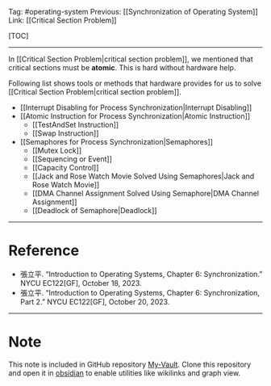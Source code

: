Tag: #operating-system 
Previous: [[Synchronization of Operating System]]
Link: [[Critical Section Problem]]

[TOC]

---

In [[Critical Section Problem|critical section problem]], we mentioned that critical sections must be **atomic**. This is hard without hardware help.

Following list shows tools or methods that hardware provides for us to solve [[Critical Section Problem|critical section problem]].

- [[Interrupt Disabling for Process Synchronization|Interrupt Disabling]]
- [[Atomic Instruction for Process Synchronization|Atomic Instruction]]
	- [[TestAndSet Instruction]]
	- [[Swap Instruction]]
- [[Semaphores for Process Synchronization|Semaphores]]
	- [[Mutex Lock]]
	- [[Sequencing or Event]]
	- [[Capacity Control]]
	- [[Jack and Rose Watch Movie Solved Using Semaphores|Jack and Rose Watch Movie]]
	- [[DMA Channel Assignment Solved Using Semaphore|DMA Channel Assignment]]
	- [[Deadlock of Semaphore|Deadlock]]

---

# Reference

- 張立平. “Introduction to Operating Systems, Chapter 6: Synchronization.” NYCU EC122[GF], October 18, 2023.
- 張立平. “Introduction to Operating Systems, Chapter 6: Synchronization, Part 2.” NYCU EC122[GF], October 20, 2023.

---

# Note

This note is included in GitHub repository [My-Vault](https://github.com/LittleD3092/My-Vault.git). Clone this repository and open it in [obsidian](https://obsidian.md/) to enable utilities like wikilinks and graph view.